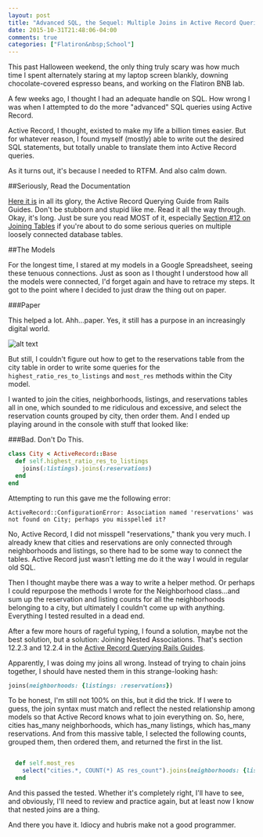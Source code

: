 ```yaml
---
layout: post
title: "Advanced SQL, the Sequel: Multiple Joins in Active Record Queries"
date: 2015-10-31T21:48:06-04:00
comments: true
categories: ["Flatiron&nbsp;School"]
---
```


This past Halloween weekend, the only thing truly scary was how much time I spent alternately staring at my laptop screen blankly, downing chocolate-covered espresso beans, and working on the Flatiron BNB lab.

A few weeks ago, I thought I had an adequate handle on SQL. How wrong I was when I attempted to do the more "advanced" SQL queries using Active Record. 

Active Record, I thought, existed to make my life a billion times easier. But for whatever reason, I found myself (mostly) able to write out the desired SQL statements, but totally unable to translate them into Active Record queries. 

As it turns out, it's because I needed to RTFM. And also calm down.  

##Seriously, Read the Documentation   

[Here it is](http://guides.rubyonrails.org/active_record_querying.html) in all its glory, the Active Record Querying Guide from Rails Guides. Don't be stubborn and stupid like me. Read it all the way through. Okay, it's long. Just be sure you read MOST of it, especially [Section #12 on Joining Tables](http://guides.rubyonrails.org/active_record_querying.html#joining-tables) if you're about to do some serious queries on multiple loosely connected database tables.

##The Models

For the longest time, I stared at my models in a Google Spreadsheet, seeing these tenuous connections. Just as soon as I thought I understood how all the models were connected, I'd forget again and have to retrace my steps. It got to the point where I decided to just draw the thing out on paper. 

<!-- more -->

###Paper

This helped a lot. Ahh...paper. Yes, it still has a purpose in an increasingly digital world. 

![alt text](/images/models.jpg "Flatiron BNB Models")

But still, I couldn't figure out how to get to the reservations table from the city table in order to write some queries for the `highest_ratio_res_to_listings` and `most_res` methods within the City model. 

I wanted to join the cities, neighborhoods, listings, and reservations tables all in one, which sounded to me ridiculous and excessive, and select the reservation counts grouped by city, then order them. And I ended up playing around in the console with stuff that looked like:

###Bad. Don't Do This. 

```ruby
class City < ActiveRecord::Base
  def self.highest_ratio_res_to_listings
    joins(:listings).joins(:reservations)
  end
end
```
Attempting to run this gave me the following error: 

```
ActiveRecord::ConfigurationError: Association named 'reservations' was not found on City; perhaps you misspelled it?
```

No, Active Record, I did not misspell "reservations," thank you very much. I already knew that cities and reservations are only connected through neighborhoods and listings, so there had to be some way to connect the tables. Active Record just wasn't letting me do it the way I would in regular old SQL. 

Then I thought maybe there was a way to write a helper method. Or perhaps I could repurpose the methods I wrote for the Neighborhood class...and sum up the reservation and listing counts for all the neighborhoods belonging to a city, but ultimately I couldn't come up with anything. Everything I tested resulted in a dead end. 

After a few more hours of rageful typing, I found a solution, maybe not the best solution, but a solution: Joining Nested Associations. That's section 12.2.3 and 12.2.4 in the [Active Record Querying Rails Guides](http://guides.rubyonrails.org/active_record_querying.html#joining-tables). 

Apparently, I was doing my joins all wrong. Instead of trying to chain joins together, I should have nested them in this strange-looking hash:

```ruby
joins(neighborhoods: {listings: :reservations})
```

To be honest, I'm still not 100% on this, but it did the trick. If I were to guess, the join syntax must match and reflect the nested relationship among models so that Active Record knows what to join everything on. So, here, cities has_many neighborhoods, which has_many listings, which has_many reservations. And from this massive table, I selected the following counts, grouped them, then ordered them, and returned the first in the list.    


```ruby

  def self.most_res
    select("cities.*, COUNT(*) AS res_count").joins(neighborhoods: {listings: :reservations}).group("neighborhoods.city_id").order("res_count DESC").first
  end

```
And this passed the tested. Whether it's completely right, I'll have to see, and obviously, I'll need to review and practice again, but at least now I know that nested joins are a thing. 

And there you have it. Idiocy and hubris make not a good programmer. 

